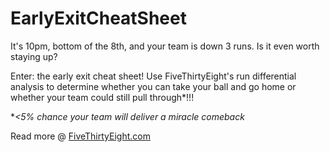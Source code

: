 # EarlyExitCheatSheet

It's 10pm, bottom of the 8th, and your team is down 3 runs. Is it even worth staying up?

Enter: the early exit cheat sheet! Use FiveThirtyEight's run differential analysis to determine whether you can take your ball and go home or whether your team could still pull through*!!! 

\**<5% chance your team will deliver a miracle comeback*

Read more @ [FiveThirtyEight.com](https://fivethirtyeight.com/features/take-this-cheat-sheet-to-the-ballpark-to-decide-when-to-leave/)
